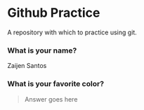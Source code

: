 # Github Practice

A repository with which to practice using git.

### What is your name?

Zaijen Santos


### What is your favorite color?

> Answer goes here

